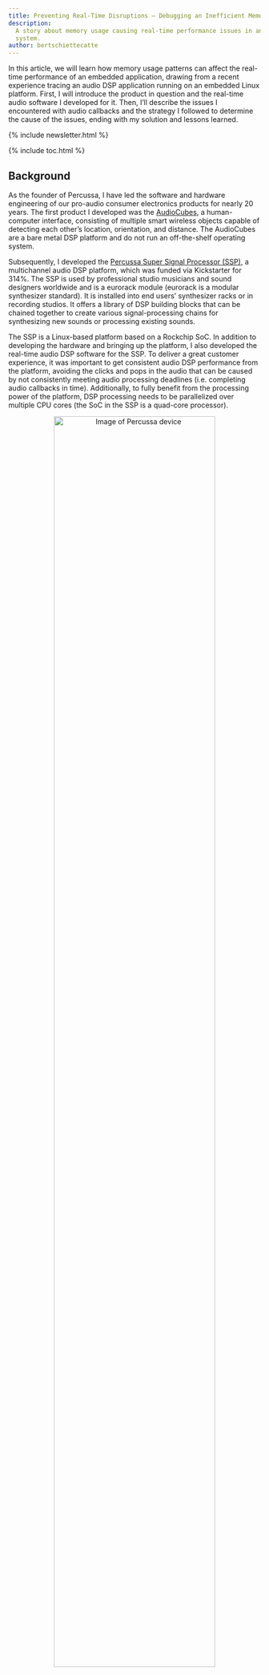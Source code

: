 ```yaml
---
title: Preventing Real-Time Disruptions — Debugging an Inefficient Memory Usage Pattern
description:
  A story about memory usage causing real-time performance issues in an audio
  system.
author: bertschiettecatte
---
```


<!-- excerpt start -->

In this article, we will learn how memory usage patterns can affect the
real-time performance of an embedded application, drawing from a recent
experience tracing an audio DSP application running on an embedded Linux
platform. First, I will introduce the product in question and the real-time
audio software I developed for it. Then, I’ll describe the issues I encountered
with audio callbacks and the strategy I followed to determine the cause of the
issues, ending with my solution and lessons learned.

<!-- excerpt end -->

{% include newsletter.html %}

{% include toc.html %}

## Background

As the founder of Percussa, I have led the software and hardware engineering of
our pro-audio consumer electronics products for nearly 20 years. The first
product I developed was the
[AudioCubes](https://www.percussa.com/what-are-audiocubes/), a human-computer
interface, consisting of multiple smart wireless objects capable of detecting
each other’s location, orientation, and distance. The AudioCubes are a bare
metal DSP platform and do not run an off-the-shelf operating system.

Subsequently, I developed the
[Percussa Super Signal Processor (SSP)](https://www.percussa.com/super-signal-processor/),
a multichannel audio DSP platform, which was funded via Kickstarter for 314%.
The SSP is used by professional studio musicians and sound designers worldwide
and is a eurorack module (eurorack is a modular synthesizer standard). It is
installed into end users’ synthesizer racks or in recording studios. It offers a
library of DSP building blocks that can be chained together to create various
signal-processing chains for synthesizing new sounds or processing existing
sounds.

The SSP is a Linux-based platform based on a Rockchip SoC. In addition to
developing the hardware and bringing up the platform, I also developed the
real-time audio DSP software for the SSP. To deliver a great customer
experience, it was important to get consistent audio DSP performance from the
platform, avoiding the clicks and pops in the audio that can be caused by not
consistently meeting audio processing deadlines (i.e. completing audio callbacks
in time). Additionally, to fully benefit from the processing power of the
platform, DSP processing needs to be parallelized over multiple CPU cores (the
SoC in the SSP is a quad-core processor).

<p align="center">
 <img width="80%" src="{% img_url memory-usage-in-audio-system/percussa.png %}" alt="Image of Percussa device" />
</p>

The audio DSP software I developed originally ran on Windows and Mac OSX
platforms using a popular C++ application framework for audio applications. My
strategy was to port the software to the new audio-embedded Linux platform (the
SSP).

This went fairly well, with most of my time spent designing and implementing
user interface code, menu systems, and code to parallelize DSP code across CPU
cores. My goal on my embedded Linux platform was to use the mainline kernel tree
to reduce maintenance costs.

## Audio Issue Diagnosis

As I started testing and debugging my application, I kept running into issues
where the audio output was regularly interrupted, resulting in an audible click.
What could possibly be wrong with my code that might cause this? I started
thinking about the reasons my audio callback could take too long to return, the
locks in my code, and whether the audio callback could be pre-empted by the
operating system, causing it to return too late and miss its real-time
“deadline.”

Eventually, I decided to use a profiler to figure out what was going on and
turned to the excellent [Tracy profiler](https://github.com/wolfpld/tracy),
which is open source and free. Tracy is easy to integrate with your code,
allowing you to define different zones for tracing and profiling. The Tracy
profiling GUI application can connect over the network with your embedded
platform and receive trace information in real time. This helps speed up
development and debugging. Tracy also comes with a command-line capture tool you
can use to capture the trace directly to disk instead of sending it over the
network to your workstation.

I typically do not enable Tracy in release builds shipped to customers and only
use it when I’m trying to find a problem with the real-time behavior of my
software. I use compiler switches (`-D`) to enable Tracy, as described in the
[Tracy manual (PDF warning)](https://github.com/wolfpld/tracy/releases/latest/download/tracy.pdf),
which also describes how to control the amount of data collected. This is
important, as you do not want to generate so much tracing data that it starts to
get in the way of determining the real problem at hand.

With the help of Tracy, I discovered that my audio callback was occasionally
taking too long to return. This happened often enough that it was a real
problem.

<p align="center">
 <img width="100%" src="{% img_url memory-usage-in-audio-system/trace1.png %}" alt="Image of Tracy (trace 1)" />
</p>

At the top of the screen in Tracy, you can see which CPU cores the threads are
being scheduled on (note the four “lanes” in the above screenshot, since the
software is running on a quad-core CPU). At the bottom of the screen, you can
see the different nested zones that I defined in my source code, with Tracy
measuring the time spent in each. The zones allow you to understand which areas
of your code are the most problematic and need review.

You can see in the above screenshot an instance when the ALSA callback takes
much longer than normal. What was interesting was that the issue always seemed
to be connected to a memory-related function call. Right above the zones at the
bottom, you can see a series of blue dots. When hovering over them, these dots
showed the same memory-related function repeatedly, indicating that the CPU was
spending an unusually long time in this function. Additionally, the yellow graph
at the bottom shows memory usage constantly increasing or decreasing, resulting
in the zig-zag pattern being plotted.

However, I had paid close attention to the code in my audio callback and DSP
worker threads and I was fairly confident I was not doing any kind of dynamic
memory allocation in my audio or DSP threads.

As I dug deeper, I noticed that my audio thread was being pre-empted by kernel
threads.

<p align="center">
 <img width="100%" src="{% img_url memory-usage-in-audio-system/trace2.png %}" alt="Image of Tracy (trace 2)" />
</p>

While I don't have an exact copy of the pre-emption from this instance, I have
an example screenshot above which is very similar. In this case, you can see
that the ALSA thread is being pre-empted with a memory-related function call
appearing at the bottom of the screen shortly before the scheduling of kernel
threads.

> Note: Tracy can sample Linux kernel call stacks in addition to your
> application call stacks to give an even deeper look at what the kernel is
> doing. Refer to the Tracy manual to understand the requirements for this.

Eventually, I started examining the memory usage behavior of my application and
discovered that the third-party application framework I was using had its own
memory management classes. Under the hood, `malloc()` was being called to
allocate blocks of very small sizes -- some as small as 4 bytes! These classes
were used all over the code base in the framework -- and thus in my application,
which was based on the framework. I had unwittingly invited dynamic memory
allocation in places due to the way the framework was architected.

Because of the frequency with which these calls happened, it resulted in memory
fragmentation, which explained why some memory-related function calls took so
long to return. Fragmentation can result in memory-related function calls taking
much longer than normal and/or the Linux kernel pre-empting your thread(s) while
it performs its cleanup.

By analyzing the call stacks, combined with callbacks taking unusually long to
return, excessive time spent in memory-related functions, and the scheduling of
kernel threads, you can get an idea of whether your application’s memory usage
patterns might be causing issues.

In my particular case, my application’s memory usage patterns caused my
callbacks and other code to take too long to return, resulting in missed
real-time deadlines and audio clicks.

## Solution

To solve this problem, I implemented my own memory allocator and re-implemented
`malloc()` and friends to use my allocator. At a high level, my allocator
pre-allocates one large block of memory using `mmap()` on startup and manages
free/used lists of smaller blocks. Calls to `malloc()` and friends then result
in allocations/deallocations using my allocator. This approach addresses the
above fragmentation issues and prevents memory-related function calls from
taking too long or varying unpredictably.

I considered using off-the-shelf allocators, but this experience made me a bit
paranoid. I decided that implementing one myself was a good exercise anyway so I
could be aware of its behavior under the hood. By implementing my own allocator
and overriding `malloc()` and friends to use my allocator, I was able to collect
and display allocation statistics and understand how my application uses memory
as I was debugging and testing it.

I also reviewed my code and re-architected parts of it to pre-allocate pools of
objects on startup, which are then re-used as much as possible.

While continuing my efforts with profiling and tracing using Tracy, I also
learned the importance of being aware of the memory allocation behavior of the
tracing code (and third-party framework code!) that you integrate into your
application. Tracy has its own allocator, which is great, but one needs to be
mindful of the tracing features enabled and the volume of data being collected
to avoid affecting the real-time behavior of the application being traced.

## Conclusion

If you are working on a real-time application -- whether it is an audio
processing application, a low-latency proprietary trading application, or
anything else that needs to have real-time or low-latency behavior, profile your
application in various ways and be aware of the memory usage patterns of your
application. And don't forget to examine the behavior under the hood of ALL
third-party libraries in your application (including tracing or profiling code
or libraries). 🤓

<!-- Interrupt Keep START -->

{% include newsletter.html %}

{% include submit-pr.html %}

<!-- Interrupt Keep END -->

{:.no_toc}
